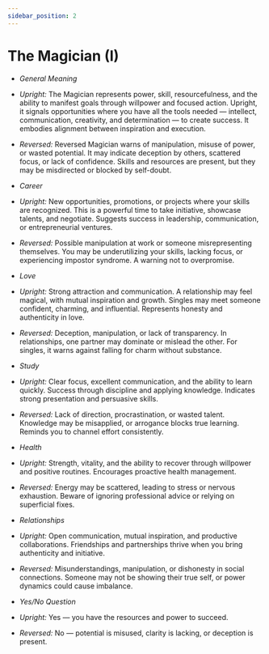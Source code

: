 ```yaml
---
sidebar_position: 2
---
```


# The Magician (I)

- *General Meaning*
- *Upright:* The Magician represents power, skill, resourcefulness, and the ability to manifest goals through willpower and focused action. Upright, it signals opportunities where you have all the tools needed — intellect, communication, creativity, and determination — to create success. It embodies alignment between inspiration and execution.
- *Reversed:* Reversed Magician warns of manipulation, misuse of power, or wasted potential. It may indicate deception by others, scattered focus, or lack of confidence. Skills and resources are present, but they may be misdirected or blocked by self-doubt.
- *Career*
- *Upright:* New opportunities, promotions, or projects where your skills are recognized. This is a powerful time to take initiative, showcase talents, and negotiate. Suggests success in leadership, communication, or entrepreneurial ventures.
- *Reversed:* Possible manipulation at work or someone misrepresenting themselves. You may be underutilizing your skills, lacking focus, or experiencing impostor syndrome. A warning not to overpromise.
- *Love*
- *Upright:* Strong attraction and communication. A relationship may feel magical, with mutual inspiration and growth. Singles may meet someone confident, charming, and influential. Represents honesty and authenticity in love.
- *Reversed:* Deception, manipulation, or lack of transparency. In relationships, one partner may dominate or mislead the other. For singles, it warns against falling for charm without substance.
- *Study*
- *Upright:* Clear focus, excellent communication, and the ability to learn quickly. Success through discipline and applying knowledge. Indicates strong presentation and persuasive skills.
- *Reversed:* Lack of direction, procrastination, or wasted talent. Knowledge may be misapplied, or arrogance blocks true learning. Reminds you to channel effort consistently.
- *Health*
- *Upright:* Strength, vitality, and the ability to recover through willpower and positive routines. Encourages proactive health management.
- *Reversed:* Energy may be scattered, leading to stress or nervous exhaustion. Beware of ignoring professional advice or relying on superficial fixes.
- *Relationships*
- *Upright:* Open communication, mutual inspiration, and productive collaborations. Friendships and partnerships thrive when you bring authenticity and initiative.
- *Reversed:* Misunderstandings, manipulation, or dishonesty in social connections. Someone may not be showing their true self, or power dynamics could cause imbalance.

- *Yes/No Question*
- *Upright:* Yes — you have the resources and power to succeed.
- *Reversed:* No — potential is misused, clarity is lacking, or deception is present.
